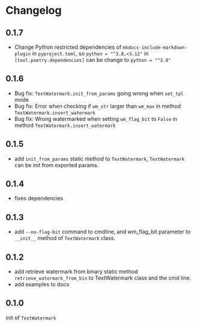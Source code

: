 # Changelog

## 0.1.7

- Change Python restricted dependencies of `mkdocs-include-markdown-plugin` in `pyproject.toml`, so  `python = "^3.8,<3.12"` in `[tool.poetry.dependencies]` can be change to `python = "^3.8"`

## 0.1.6

- Bug fix: `TextWatermark.init_from_params` going wrong when `set_tpl` mode
- Bug fix: Error when checking if `wm_str` larger than `wm_max` in method `TextWatermark.insert_watermark`
- Bug fix: Wrong watermarked when setting `wm_flag_bit` to `False` in method `TextWatermark.insert_watermark`

## 0.1.5

- add `init_from_params` static method to `TextWatermark`, `TextWatermark` can be init from exported params.

## 0.1.4

- fixes dependencies

## 0.1.3

- add `--no-flag-bit` command to cmdline, and wm_flag_bit parameter to `__init__` method of `TextWatermark` class.

## 0.1.2

- add retrieve watermark from binary static method `retrieve_watermark_from_bin` to TextWatermark class and the cmd line.
- add examples to docs

## 0.1.0

init of `TextWatermark`
